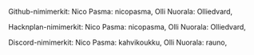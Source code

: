 Github-nimimerkit:
Nico Pasma: nicopasma,
Olli Nuorala: Olliedvard,

Hacknplan-nimimerkit:
Nico Pasma: nicopasma,
Olli Nuorala: Olliedvard,

Discord-nimimerkit:
Nico Pasma: kahvikoukku,
Olli Nuorala: rauno,
